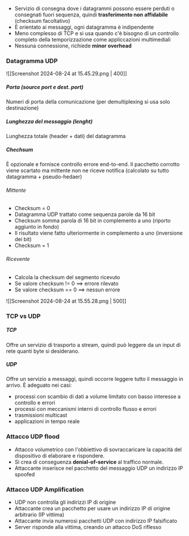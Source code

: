 - Servizio di consegna dove i datagrammi possono essere perduti o consegnati fuori sequenza, quindi **trasferimento non affidabile** (checksum facoltativo)
- È orientato ai messaggi, ogni datagramma è indipendente
- Meno complesso di TCP e si usa quando c'è bisogno di un controllo completo della temporizzazione come appliccazioni multimediali
- Nessuna connessione, richiede **minor overhead**

### Datagramma UDP

![[Screenshot 2024-08-24 at 15.45.29.png | 400]]

##### Porta (source port e dest. port)
Numeri di porta della comunicazione (per demultiplexing si usa solo destinazione)

##### Lunghezza del messaggio (lenght)
Lunghezza totale (header + dati) del datagramma

##### Chechsum
È opzionale e fornisce controllo errore end-to-end. Il pacchetto corrotto viene scartato ma mittente non ne riceve notifica (calcolato su tutto datagramma + pseudo-hedaer)

###### Mittente
- Checksum = 0
- Datagramma UDP trattato come sequenza parole da 16 bit
- Checksum somma parola di 16 bit in complemento a uno (riporto aggiunto in fondo)
- Il risultato viene fatto ulteriormente in complemento a uno (inversione dei bit)
- Checksum = 1

###### Ricevente
- Calcola la checksum del segmento ricevuto
- Se valore checksum != 0 ==> errore rilevato
- Se valore checksum == 0 ==> nessun errore

![[Screenshot 2024-08-24 at 15.55.28.png | 500]]

### TCP vs UDP
##### TCP
Offre un servizio di trasporto a stream, quindi può leggere da un input di rete quanti byte si desiderano.
##### UDP
Offre un servizio a messaggi, quindi occorre leggere tutto il messaggio in arrivo. È adeguato nei casi:
- processi con scambio di dati a volume limitato con basso interesse a controllo e errori
- processi con meccanismi interni di controllo flusso e errori
- trasmissioni multicast
- applicazioni in tempo reale

### Attacco UDP flood
- Attacco volumetrico con l'obbiettivo di sovraccaricare la capacità del dispositivo di elaborare e rispondere.
- Si crea di conseguenza **denial-of-service** al traffico normale. 
- Attaccante inserisce nel pacchetto del messaggio UDP un indirizzo IP spoofed

### Attacco UDP Amplification
- UDP non controlla gli indirizzi IP di origine
- Attaccante crea un pacchetto per usare un indirizzo IP di origine arbitrario (IP vittima)
- Attaccante invia numerosi pacchetti UDP con indirizzo IP falsificato
- Server risponde alla vittima, creando un attacco DoS riflesso